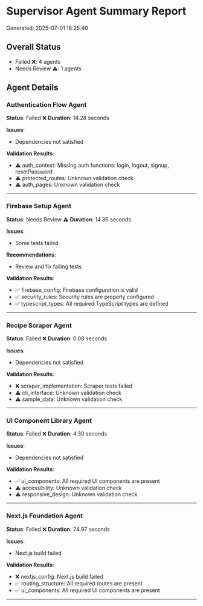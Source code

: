 # Supervisor Agent Summary Report

Generated: 2025-07-01 18:25:40

## Overall Status

- Failed ❌: 4 agents
- Needs Review ⚠️: 1 agents

## Agent Details

### Authentication Flow Agent

**Status**: Failed ❌
**Duration**: 14.28 seconds

**Issues**:
- Dependencies not satisfied

**Validation Results**:
- ⚠️ auth_context: Missing auth functions: login, logout, signup, resetPassword
- ⚠️ protected_routes: Unknown validation check
- ⚠️ auth_pages: Unknown validation check

---

### Firebase Setup Agent

**Status**: Needs Review ⚠️
**Duration**: 14.36 seconds

**Issues**:
- Some tests failed

**Recommendations**:
- Review and fix failing tests

**Validation Results**:
- ✅ firebase_config: Firebase configuration is valid
- ✅ security_rules: Security rules are properly configured
- ✅ typescript_types: All required TypeScript types are defined

---

### Recipe Scraper Agent

**Status**: Failed ❌
**Duration**: 0.08 seconds

**Issues**:
- Dependencies not satisfied

**Validation Results**:
- ❌ scraper_implementation: Scraper tests failed
- ⚠️ cli_interface: Unknown validation check
- ⚠️ sample_data: Unknown validation check

---

### UI Component Library Agent

**Status**: Failed ❌
**Duration**: 4.30 seconds

**Issues**:
- Dependencies not satisfied

**Validation Results**:
- ✅ ui_components: All required UI components are present
- ⚠️ accessibility: Unknown validation check
- ⚠️ responsive_design: Unknown validation check

---

### Next.js Foundation Agent

**Status**: Failed ❌
**Duration**: 24.97 seconds

**Issues**:
- Next.js build failed

**Validation Results**:
- ❌ nextjs_config: Next.js build failed
- ✅ routing_structure: All required routes are present
- ✅ ui_components: All required UI components are present

---


